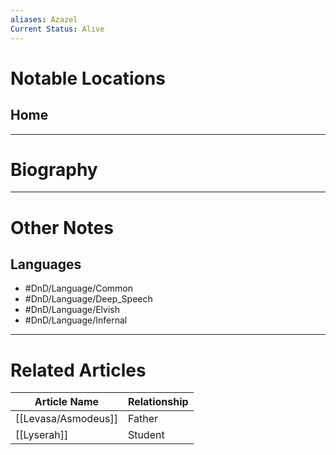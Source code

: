 ```yaml
---
aliases: Azazel
Current Status: Alive
---
```

# Notable Locations
## Home

---
# Biography

---
# Other Notes
## Languages
- #DnD/Language/Common 
- #DnD/Language/Deep_Speech
- #DnD/Language/Elvish 
- #DnD/Language/Infernal 

---
# Related Articles

| Article Name | Relationship |
| ------------ | ------------ |
| [[Levasa/Asmodeus]] | Father       |
| [[Lyserah]]  | Student      |
